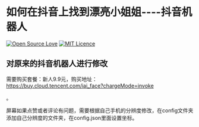 # 如何在抖音上找到漂亮小姐姐----抖音机器人

[![Open Source Love](D:\Code\github\Douyin-bot-me\Douyin-bot\img\68747470733a2f2f6261646765732e66726170736f66742e636f6d2f6f732f76312f6f70656e2d736f757263652e7376673f763d313033.svg+xml)](https://github.com/ellerbrock/open-source-badge/) [![MIT Licence](D:\Code\github\Douyin-bot-me\Douyin-bot\img\68747470733a2f2f6261646765732e66726170736f66742e636f6d2f6f732f6d69742f6d69742e7376673f763d313033.svg+xml)](https://opensource.org/licenses/mit-license.php)

## 对原来的抖音机器人进行修改

需要购买套餐：新人9.9元，购买地址：https://buy.cloud.tencent.com/iai_face?chargeMode=invoke

。



屏幕如果点赞或者评论有问题，需要根据自己手机的分辨度修改，在config文件夹添加自己分辨度的文件夹，在config.json里面设置坐标。

